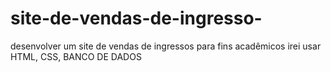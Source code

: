 # site-de-vendas-de-ingresso-
desenvolver um site de vendas de ingressos para fins acadêmicos irei usar HTML, CSS, BANCO DE DADOS 
